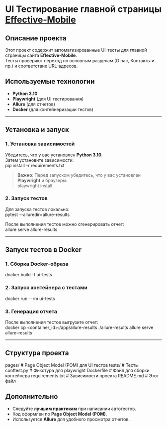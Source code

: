 # UI Тестирование главной страницы [Effective-Mobile](https://effective-mobile.ru/)

## Описание проекта  
Этот проект содержит автоматизированные UI-тесты для главной страницы сайта **Effective-Mobile**.  
Тесты проверяют переход по основным разделам (О нас, Контакты и пр.) и соответствие URL-адресов.  

## Используемые технологии  
- **Python 3.10**  
- **Playwright** (для UI тестирования)  
- **Allure** (для отчетов)  
- **Docker** (для контейнеризации тестов)  

---

## Установка и запуск  

### 1️. Установка зависимостей  
Убедитесь, что у вас установлен **Python 3.10**.  
Затем установите зависимости:  
pip install -r requirements.txt

> **Важно**: Перед запуском убедитесь, что у вас установлен **Playwright** и браузеры:  
playwright install

### 2️. Запуск тестов  
Для запуска тестов локально:  
pytest --alluredir=allure-results

После выполнения тестов можно сгенерировать отчет:  
allure serve allure-results

---

## Запуск тестов в Docker  
### 1️. Сборка Docker-образа  
docker build -t ui-tests .

### 2️. Запуск контейнера с тестами  
docker run --rm ui-tests

### 3️. Генерация отчета  
После выполнения тестов выгрузите отчет:  
docker cp <container_id>:/app/allure-results ./allure-results
allure serve allure-results

---

## Структура проекта  

pages/             # Page Object Model (POM) для UI тестов
tests/             # Тесты
conftest.py        # Фикстура для playwright
Dockerfile         # Файл для сборки контейнера
requirements.txt   # Зависимости проекта
README.md          # Этот файл


## Дополнительно  
- Следуйте **лучшим практикам** при написании автотестов.  
- Код оформлен по **Page Object Model (POM)**.  
- Используется **Allure** для удобного просмотра отчетов.  